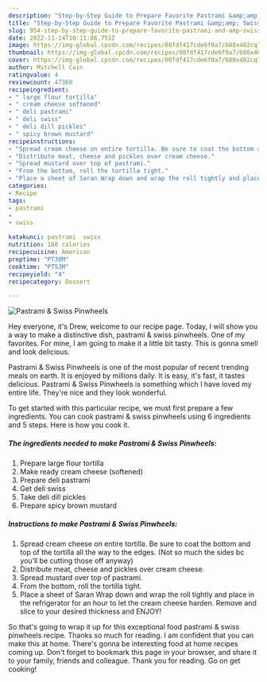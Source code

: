 ```yaml
---
description: "Step-by-Step Guide to Prepare Favorite Pastrami &amp;amp; Swiss Pinwheels"
title: "Step-by-Step Guide to Prepare Favorite Pastrami &amp;amp; Swiss Pinwheels"
slug: 954-step-by-step-guide-to-prepare-favorite-pastrami-and-amp-swiss-pinwheels
date: 2022-11-14T10:11:08.751Z
image: https://img-global.cpcdn.com/recipes/08fdf417cde6f0a7/680x482cq70/pastrami-swiss-pinwheels-recipe-main-photo.jpg
thumbnail: https://img-global.cpcdn.com/recipes/08fdf417cde6f0a7/680x482cq70/pastrami-swiss-pinwheels-recipe-main-photo.jpg
cover: https://img-global.cpcdn.com/recipes/08fdf417cde6f0a7/680x482cq70/pastrami-swiss-pinwheels-recipe-main-photo.jpg
author: Mitchell Cain
ratingvalue: 4
reviewcount: 47360
recipeingredient:
- " large flour tortilla"
- " cream cheese softened"
- " deli pastrami"
- " deli swiss"
- " deli dill pickles"
- " spicy brown mustard"
recipeinstructions:
- "Spread cream cheese on entire tortilla. Be sure to coat the bottom and top of the tortilla all the way to the edges. (Not so much the sides bc you’ll be cutting those off anyway)"
- "Distribute meat, cheese and pickles over cream cheese."
- "Spread mustard over top of pastrami."
- "From the bottom, roll the tortilla tight."
- "Place a sheet of Saran Wrap down and wrap the roll tightly and place in the refrigerator for an hour to let the cream cheese harden. Remove and slice to your desired thickness and ENJOY!"
categories:
- Recipe
tags:
- pastrami
- 
- swiss

katakunci: pastrami  swiss 
nutrition: 168 calories
recipecuisine: American
preptime: "PT38M"
cooktime: "PT53M"
recipeyield: "4"
recipecategory: Dessert

---
```



![Pastrami &amp; Swiss Pinwheels](https://img-global.cpcdn.com/recipes/08fdf417cde6f0a7/680x482cq70/pastrami-swiss-pinwheels-recipe-main-photo.jpg)

Hey everyone, it's Drew, welcome to our recipe page. Today, I will show you a way to make a distinctive dish, pastrami &amp; swiss pinwheels. One of my favorites. For mine, I am going to make it a little bit tasty. This is gonna smell and look delicious.

Pastrami &amp; Swiss Pinwheels is one of the most popular of recent trending meals on earth. It is enjoyed by millions daily. It is easy, it's fast, it tastes delicious. Pastrami &amp; Swiss Pinwheels is something which I have loved my entire life. They're nice and they look wonderful.




To get started with this particular recipe, we must first prepare a few ingredients. You can cook pastrami &amp; swiss pinwheels using 6 ingredients and 5 steps. Here is how you cook it.

<!--inarticleads1-->

##### The ingredients needed to make Pastrami &amp; Swiss Pinwheels:

1. Prepare  large flour tortilla
1. Make ready  cream cheese (softened)
1. Prepare  deli pastrami
1. Get  deli swiss
1. Take  deli dill pickles
1. Prepare  spicy brown mustard




<!--inarticleads2-->

##### Instructions to make Pastrami &amp; Swiss Pinwheels:

1. Spread cream cheese on entire tortilla. Be sure to coat the bottom and top of the tortilla all the way to the edges. (Not so much the sides bc you’ll be cutting those off anyway)
1. Distribute meat, cheese and pickles over cream cheese.
1. Spread mustard over top of pastrami.
1. From the bottom, roll the tortilla tight.
1. Place a sheet of Saran Wrap down and wrap the roll tightly and place in the refrigerator for an hour to let the cream cheese harden. Remove and slice to your desired thickness and ENJOY!




So that's going to wrap it up for this exceptional food pastrami &amp; swiss pinwheels recipe. Thanks so much for reading. I am confident that you can make this at home. There's gonna be interesting food at home recipes coming up. Don't forget to bookmark this page in your browser, and share it to your family, friends and colleague. Thank you for reading. Go on get cooking!
